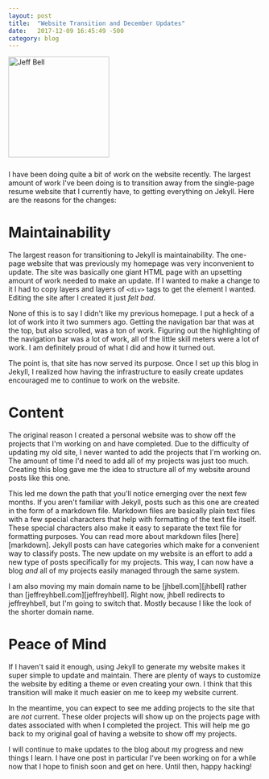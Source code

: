 ```yaml
---
layout: post
title:  "Website Transition and December Updates"
date:   2017-12-09 16:45:49 -500
category: blog
---
```

<img src="{{ site.url }}/assets/jeff-web.jpg" 
     alt="Jeff Bell" 
     style="width: 200px; height: 200px; padding-bottom: 25px" />  
I have been doing quite a bit of work on the website recently. The largest
amount of work I've been doing is to transition away from the single-page
resume website that I currently have, to getting everything on Jekyll. Here are
the reasons for the changes:

# Maintainability

The largest reason for transitioning to Jekyll is maintainability. The one-page
website that was previously my homepage was very inconvenient to update. The
site was basically one giant HTML page with an upsetting amount of work needed
to make an update. If I wanted to make a change to it I had to copy layers and
layers of `<div>` tags to get the element I wanted.  Editing the site after I
created it just *felt bad*.

None of this is to say I didn't like my previous homepage. I put a heck of a
lot of work into it two summers ago. Getting the navigation bar that was at the
top, but also scrolled, was a ton of work. Figuring out the highlighting of the
navigation bar was a lot of work, all of the little skill meters were a lot of
work. I am definitely proud of what I did and how it turned out.

The point is, that site has now served its purpose. Once I set up this blog in
Jekyll, I realized how having the infrastructure to easily create updates
encouraged me to continue to work on the website.

# Content

The original reason I created a personal website was to show off the projects
that I'm working on and have completed. Due to the difficulty of updating my
old site, I never wanted to add the projects that I'm working on. The amount of
time I'd need to add all of my projects was just too much. Creating this blog
gave me the idea to structure all of my website around posts like this one.

This led me down the path that you'll notice emerging over the next few months.
If you aren't familiar with Jekyll, posts such as this one are created in the
form of a markdown file. Markdown files are basically plain text files with a
few special characters that help with formatting of the text file itself. These
special characters also make it easy to separate the text file for formatting
purposes. You can read more about markdown files [here][markdown]. Jekyll posts
can have categories which make for a convenient way to classify posts.  The new
update on my website is an effort to add a new type of posts specifically for
my projects. This way, I can now have a blog *and* all of my projects easily
managed through the same system.

I am also moving my main domain name to be [jhbell.com][jhbell] rather than
[jeffreyhbell.com][jeffreyhbell]. Right now, jhbell redirects to jeffreyhbell,
but I'm going to switch that. Mostly because I like the look of the shorter
domain name.

# Peace of Mind

If I haven't said it enough, using Jekyll to generate my website makes it super
simple to update and maintain. There are plenty of ways to customize the
website by editing a theme or even creating your own. I think that this
transition will make it much easier on me to keep my website current.

In the meantime, you can expect to see me adding projects to the site that are
*not* current. These older projects will show up on the projects page with
dates associated with when I completed the project. This will help me go back
to my original goal of having a website to show off my projects.

I will continue to make updates to the blog about my progress and new things I
learn.  I have one post in particular I've been working on for a while now that
I hope to finish soon and get on here. Until then, happy hacking!
